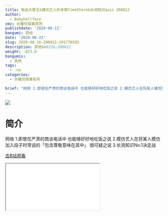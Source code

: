 ```yaml
---
title: 电话大胃王&模仿艺人的本尊TimeShock&长渕知识quiz 200812
author:
  - Babyhellface
zmz: 水曜侦探事务所
publishdate: '2020-08-12'
bangumi: 其他
date: '2020-08-23'
slug: 2020-08-16-200812-201770592
description: 其他&#8226;200812
weight: -823.0
bangumis:
  - 其他
tags:
  - .na
categories:
  - 水曜侦探事务所

brief: "网络 1.即使在严肃的商谈电话中 也能够好好地吃饭之说 2.模仿艺人在将某人模仿加入段子时常说的「包含尊敬意味在其中」 很可疑之说 3.长渕知识No.1决定战"
---
```

![](https://raw.githubusercontent.com/tcgriffith/owaraisite/master/static/tmpimg/4b3e9b59f9e67e08a8f6d0eab0c45d81ff937268.jpg.480.jpg)
# 简介  
网络
1.即使在严肃的商谈电话中 也能够好好地吃饭之说
2.模仿艺人在将某人模仿加入段子时常说的「包含尊敬意味在其中」 很可疑之说
3.长渕知识No.1决定战  

[去B站观看](https://www.bilibili.com/video/av201770592/)
<div class ="resp-container"><iframe class="testiframe" src="//player.bilibili.com/player.html?aid=201770592"", scrolling="no", allowfullscreen="true" > </iframe></div> 
